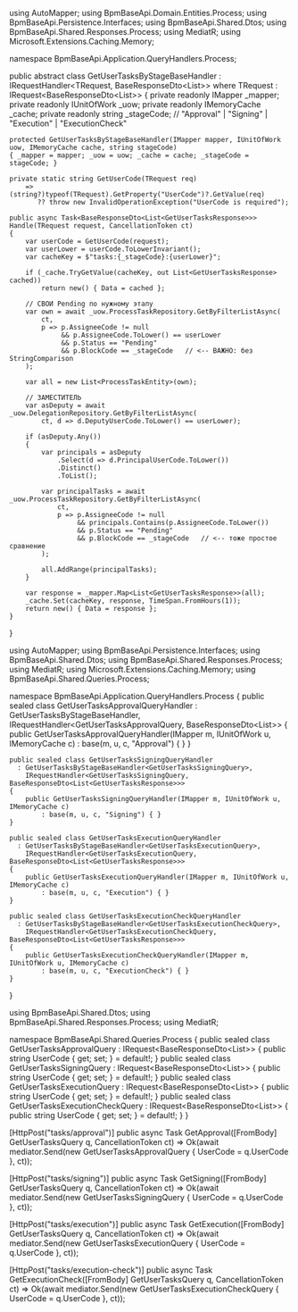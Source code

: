 using AutoMapper;
using BpmBaseApi.Domain.Entities.Process;
using BpmBaseApi.Persistence.Interfaces;
using BpmBaseApi.Shared.Dtos;
using BpmBaseApi.Shared.Responses.Process;
using MediatR;
using Microsoft.Extensions.Caching.Memory;

namespace BpmBaseApi.Application.QueryHandlers.Process;

public abstract class GetUserTasksByStageBaseHandler<TRequest>
    : IRequestHandler<TRequest, BaseResponseDto<List<GetUserTasksResponse>>>
    where TRequest : IRequest<BaseResponseDto<List<GetUserTasksResponse>>>
{
    private readonly IMapper _mapper;
    private readonly IUnitOfWork _uow;
    private readonly IMemoryCache _cache;
    private readonly string _stageCode; // "Approval" | "Signing" | "Execution" | "ExecutionCheck"

    protected GetUserTasksByStageBaseHandler(IMapper mapper, IUnitOfWork uow, IMemoryCache cache, string stageCode)
    { _mapper = mapper; _uow = uow; _cache = cache; _stageCode = stageCode; }

    private static string GetUserCode(TRequest req)
        => (string?)typeof(TRequest).GetProperty("UserCode")?.GetValue(req)
           ?? throw new InvalidOperationException("UserCode is required");

    public async Task<BaseResponseDto<List<GetUserTasksResponse>>> Handle(TRequest request, CancellationToken ct)
    {
        var userCode = GetUserCode(request);
        var userLower = userCode.ToLowerInvariant();
        var cacheKey = $"tasks:{_stageCode}:{userLower}";

        if (_cache.TryGetValue(cacheKey, out List<GetUserTasksResponse> cached))
            return new() { Data = cached };

        // СВОИ Pending по нужному этапу
        var own = await _uow.ProcessTaskRepository.GetByFilterListAsync(
            ct,
            p => p.AssigneeCode != null
                 && p.AssigneeCode.ToLower() == userLower
                 && p.Status == "Pending"
                 && p.BlockCode == _stageCode   // <-- ВАЖНО: без StringComparison
        );

        var all = new List<ProcessTaskEntity>(own);

        // ЗАМЕСТИТЕЛЬ
        var asDeputy = await _uow.DelegationRepository.GetByFilterListAsync(
            ct, d => d.DeputyUserCode.ToLower() == userLower);

        if (asDeputy.Any())
        {
            var principals = asDeputy
                .Select(d => d.PrincipalUserCode.ToLower())
                .Distinct()
                .ToList();

            var principalTasks = await _uow.ProcessTaskRepository.GetByFilterListAsync(
                ct,
                p => p.AssigneeCode != null
                     && principals.Contains(p.AssigneeCode.ToLower())
                     && p.Status == "Pending"
                     && p.BlockCode == _stageCode   // <-- тоже простое сравнение
            );

            all.AddRange(principalTasks);
        }

        var response = _mapper.Map<List<GetUserTasksResponse>>(all);
        _cache.Set(cacheKey, response, TimeSpan.FromHours(1));
        return new() { Data = response };
    }
}

using AutoMapper;
using BpmBaseApi.Persistence.Interfaces;
using BpmBaseApi.Shared.Dtos;
using BpmBaseApi.Shared.Responses.Process;
using MediatR;
using Microsoft.Extensions.Caching.Memory;
using BpmBaseApi.Shared.Queries.Process;

namespace BpmBaseApi.Application.QueryHandlers.Process
{
    public sealed class GetUserTasksApprovalQueryHandler
      : GetUserTasksByStageBaseHandler<GetUserTasksApprovalQuery>,
        IRequestHandler<GetUserTasksApprovalQuery, BaseResponseDto<List<GetUserTasksResponse>>>
    {
        public GetUserTasksApprovalQueryHandler(IMapper m, IUnitOfWork u, IMemoryCache c)
            : base(m, u, c, "Approval") { }
    }

    public sealed class GetUserTasksSigningQueryHandler
      : GetUserTasksByStageBaseHandler<GetUserTasksSigningQuery>,
        IRequestHandler<GetUserTasksSigningQuery, BaseResponseDto<List<GetUserTasksResponse>>>
    {
        public GetUserTasksSigningQueryHandler(IMapper m, IUnitOfWork u, IMemoryCache c)
            : base(m, u, c, "Signing") { }
    }

    public sealed class GetUserTasksExecutionQueryHandler
      : GetUserTasksByStageBaseHandler<GetUserTasksExecutionQuery>,
        IRequestHandler<GetUserTasksExecutionQuery, BaseResponseDto<List<GetUserTasksResponse>>>
    {
        public GetUserTasksExecutionQueryHandler(IMapper m, IUnitOfWork u, IMemoryCache c)
            : base(m, u, c, "Execution") { }
    }

    public sealed class GetUserTasksExecutionCheckQueryHandler
      : GetUserTasksByStageBaseHandler<GetUserTasksExecutionCheckQuery>,
        IRequestHandler<GetUserTasksExecutionCheckQuery, BaseResponseDto<List<GetUserTasksResponse>>>
    {
        public GetUserTasksExecutionCheckQueryHandler(IMapper m, IUnitOfWork u, IMemoryCache c)
            : base(m, u, c, "ExecutionCheck") { }
    }
}

using BpmBaseApi.Shared.Dtos;
using BpmBaseApi.Shared.Responses.Process;
using MediatR;

namespace BpmBaseApi.Shared.Queries.Process
{
    public sealed class GetUserTasksApprovalQuery       : IRequest<BaseResponseDto<List<GetUserTasksResponse>>> { public string UserCode { get; set; } = default!; }
    public sealed class GetUserTasksSigningQuery        : IRequest<BaseResponseDto<List<GetUserTasksResponse>>> { public string UserCode { get; set; } = default!; }
    public sealed class GetUserTasksExecutionQuery      : IRequest<BaseResponseDto<List<GetUserTasksResponse>>> { public string UserCode { get; set; } = default!; }
    public sealed class GetUserTasksExecutionCheckQuery : IRequest<BaseResponseDto<List<GetUserTasksResponse>>> { public string UserCode { get; set; } = default!; }
}


[HttpPost("tasks/approval")]
public async Task<IActionResult> GetApproval([FromBody] GetUserTasksQuery q, CancellationToken ct)
    => Ok(await mediator.Send(new GetUserTasksApprovalQuery { UserCode = q.UserCode }, ct));

[HttpPost("tasks/signing")]
public async Task<IActionResult> GetSigning([FromBody] GetUserTasksQuery q, CancellationToken ct)
    => Ok(await mediator.Send(new GetUserTasksSigningQuery { UserCode = q.UserCode }, ct));

[HttpPost("tasks/execution")]
public async Task<IActionResult> GetExecution([FromBody] GetUserTasksQuery q, CancellationToken ct)
    => Ok(await mediator.Send(new GetUserTasksExecutionQuery { UserCode = q.UserCode }, ct));

[HttpPost("tasks/execution-check")]
public async Task<IActionResult> GetExecutionCheck([FromBody] GetUserTasksQuery q, CancellationToken ct)
    => Ok(await mediator.Send(new GetUserTasksExecutionCheckQuery { UserCode = q.UserCode }, ct));
